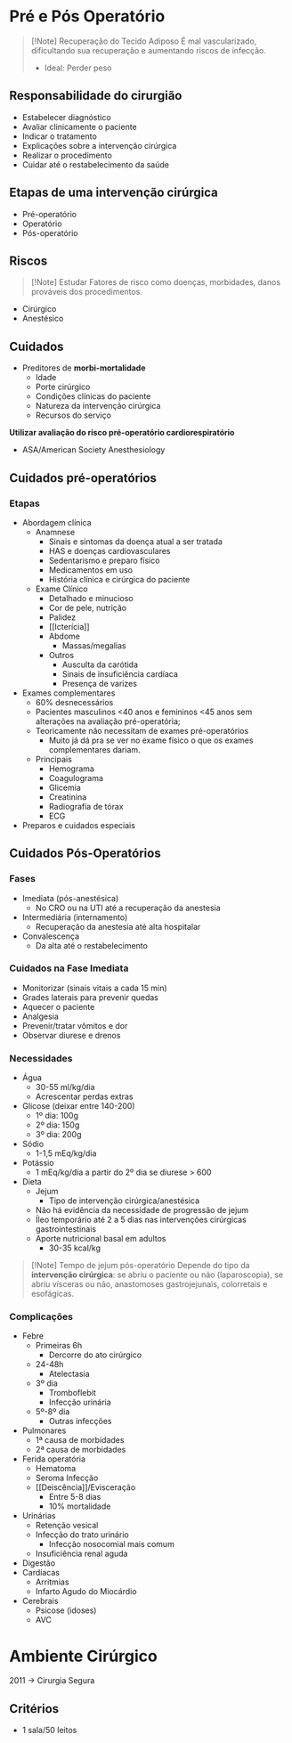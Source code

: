 # Pré e Pós Operatório
>[!Note] Recuperação do Tecido Adiposo
>É mal vascularizado, dificultando sua recuperação e aumentando riscos de infecção.
>- Ideal: Perder peso

## Responsabilidade do cirurgião
- Estabelecer diagnóstico
- Avaliar clinicamente o paciente
- Indicar o tratamento
- Explicações sobre a intervenção cirúrgica
- Realizar o procedimento
- Cuidar até o restabelecimento da saúde

## Etapas de uma intervenção cirúrgica
- Pré-operatório
- Operatório
- Pós-operatório

## Riscos
>[!Note] Estudar
>Fatores de risco como doenças, morbidades, danos prováveis dos procedimentos. 
- Cirúrgico
- Anestésico

## Cuidados
- Preditores de **morbi-mortalidade**
	- Idade
	- Porte cirúrgico
	- Condições clínicas do paciente
	- Natureza da intervenção cirúrgica
	- Recursos do serviço

**Utilizar avaliação do risco pré-operatório cardiorespiratório**
- ASA/American Society Anesthesiology

## Cuidados pré-operatórios
### Etapas
- Abordagem clínica
	- Anamnese
		- Sinais e sintomas da doença atual a ser tratada
		- HAS e doenças cardiovasculares
		- Sedentarismo e preparo físico
		- Medicamentos em uso
		- História clínica e cirúrgica do paciente
	- Exame Clínico
		- Detalhado e minucioso
		- Cor de pele, nutrição
		- Palidez
		- [[Icterícia]]
		- Abdome
			- Massas/megalias
		- Outros
			- Ausculta da carótida
			- Sinais de insuficiência cardíaca
			- Presença de varizes
- Exames complementares
	- 60% desnecessários
	- Pacientes masculinos <40 anos e femininos <45 anos sem alterações na avaliação pré-operatória;
	- Teoricamente não necessitam de exames pré-operatórios
		- Muito já dá pra se ver no exame físico o que os exames complementares dariam.
	- Principais
		- Hemograma
		- Coagulograma
		- Glicemia
		- Creatinina
		- Radiografia de tórax
		- ECG
- Preparos e cuidados especiais

## Cuidados Pós-Operatórios
### Fases
- Imediata (pós-anestésica)
	- No CRO ou na UTI até a recuperação da anestesia
- Intermediária (internamento)
	- Recuperação da anestesia até alta hospitalar
- Convalescença
	- Da alta até o restabelecimento

### Cuidados na Fase Imediata
- Monitorizar (sinais vitais a cada 15 min)
- Grades laterais para prevenir quedas
- Aquecer o paciente
- Analgesia
- Prevenir/tratar vômitos e dor
- Observar diurese e drenos

### Necessidades
- Água
	- 30-55 ml/kg/dia
	- Acrescentar perdas extras
- Glicose (deixar entre 140-200)
	- 1º dia: 100g
	- 2º dia: 150g
	- 3º dia: 200g
- Sódio
	- 1-1,5 mEq/kg/dia
- Potássio
	- 1 mEq/kg/dia a partir do 2º dia se diurese > 600
- Dieta
	- Jejum
		- Tipo de intervenção cirúrgica/anestésica
	- Não há evidência da necessidade de progressão de jejum
	- Íleo temporário até 2 a 5 dias nas intervenções cirúrgicas gastrointestinais
	- Aporte nutricional basal em adultos
		- 30-35 kcal/kg

>[!Note] Tempo de jejum pós-operatório
>Depende do tipo da **intervenção cirúrgica**: se abriu o paciente ou não (laparoscopia), se abriu vísceras ou não, anastomoses gastrojejunais, colorretais e esofágicas.

### Complicações
- Febre
	- Primeiras 6h
		- Dercorre do ato cirúrgico
	- 24-48h
		- Atelectasia
	- 3º dia
		- Tromboflebit
		- Infecção urinária
	- 5º-8º dia
		- Outras infecções
- Pulmonares
	- 1ª causa de morbidades
	- 2ª causa de morbidades
- Ferida operatória
	- Hematoma
	- Seroma Infecção
	- [[Deiscência]]/Evisceração
		- Entre 5-8 dias
		- 10% mortalidade
- Urinárias
	- Retenção vesical
	- Infecção do trato urinário
		- Infecção nosocomial mais comum
	- Insuficiência renal aguda
- Digestão
- Cardíacas
	- Arritmias
	- Infarto Agudo do Miocárdio
- Cerebrais
	- Psicose (idoses)
	- AVC

# Ambiente Cirúrgico
2011 -> Cirurgia Segura

## Critérios
- 1 sala/50 leitos